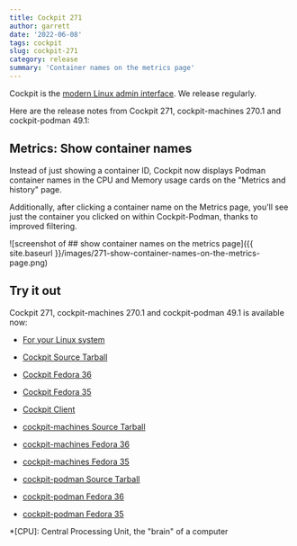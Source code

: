 ```yaml
---
title: Cockpit 271
author: garrett
date: '2022-06-08'
tags: cockpit
slug: cockpit-271
category: release
summary: 'Container names on the metrics page'
---
```


Cockpit is the [modern Linux admin interface](https://cockpit-project.org/).
We release regularly.

Here are the release notes from Cockpit 271, cockpit-machines 270.1 and cockpit-podman 49.1:


## Metrics: Show container names

Instead of just showing a container ID, Cockpit now displays Podman container names in the CPU and Memory usage cards on the "Metrics and history" page.

Additionally, after clicking a container name on the Metrics page, you'll see just the container you clicked on within Cockpit-Podman, thanks to improved filtering.

![screenshot of ## show container names on the metrics page]({{ site.baseurl }}/images/271-show-container-names-on-the-metrics-page.png)


## Try it out

Cockpit 271, cockpit-machines 270.1 and cockpit-podman 49.1 is available now:


* [For your Linux system](https://cockpit-project.org/running.html)

* [Cockpit Source Tarball](https://github.com/cockpit-project/cockpit/releases/tag/271)
* [Cockpit Fedora 36](https://bodhi.fedoraproject.org/updates/FEDORA-2022-4869d82c66)
* [Cockpit Fedora 35](https://bodhi.fedoraproject.org/updates/FEDORA-2022-80d2aa8e21)
* [Cockpit Client](https://flathub.org/apps/details/org.cockpit_project.CockpitClient)
* [cockpit-machines Source Tarball](https://github.com/cockpit-project/cockpit-machines/releases/tag/270.1)
* [cockpit-machines Fedora 36](https://bodhi.fedoraproject.org/updates/FEDORA-2022-f627536f09)
* [cockpit-machines Fedora 35](https://bodhi.fedoraproject.org/updates/FEDORA-2022-fde99ff139)
* [cockpit-podman Source Tarball](https://github.com/cockpit-project/cockpit-podman/releases/tag/49.1)
* [cockpit-podman Fedora 36](https://bodhi.fedoraproject.org/updates/FEDORA-2022-46d3943e7e)
* [cockpit-podman Fedora 35](https://bodhi.fedoraproject.org/updates/FEDORA-2022-dc55d16cc1)

*[CPU]: Central Processing Unit, the "brain" of a computer
